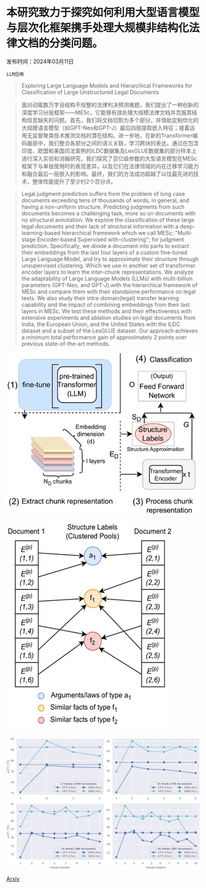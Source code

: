 # 本研究致力于探究如何利用大型语言模型与层次化框架携手处理大规模非结构化法律文档的分类问题。

发布时间：2024年03月11日

`LLM应用`

> Exploring Large Language Models and Hierarchical Frameworks for Classification of Large Unstructured Legal Documents

> 面对动辄数万字且结构不规整的法律判决预测难题，我们提出了一种创新的深度学习分层框架——MESc，它能够有效处理大规模法律文档并克服其结构信息缺失的问题。首先，我们将文档切割为多个部分，并借助定制优化的大规模语言模型（如GPT-Neo和GPT-J）最后四层提取嵌入特征；接着运用无监督聚类技术推测文档的潜在结构。进一步地，在新的Transformer编码器层中，我们整合各部分之间的语义关联，学习跨块的表达。通过在包含印度、欧盟和美国司法案例的ILDC数据集及LexGLUE数据集的部分样本上进行深入实验和消融研究，我们探究了百亿级参数的大型语言模型在MESc框架下与单独使用时的表现差异，以及它们在法律领域的内在迁移学习能力和融合最后一层嵌入的影响。最终，我们的方法成功超越了以往最先进的技术，整体性能提升了至少约2个百分点。

> Legal judgment prediction suffers from the problem of long case documents exceeding tens of thousands of words, in general, and having a non-uniform structure. Predicting judgments from such documents becomes a challenging task, more so on documents with no structural annotation. We explore the classification of these large legal documents and their lack of structural information with a deep-learning-based hierarchical framework which we call MESc; "Multi-stage Encoder-based Supervised with-clustering"; for judgment prediction. Specifically, we divide a document into parts to extract their embeddings from the last four layers of a custom fine-tuned Large Language Model, and try to approximate their structure through unsupervised clustering. Which we use in another set of transformer encoder layers to learn the inter-chunk representations. We analyze the adaptability of Large Language Models (LLMs) with multi-billion parameters (GPT-Neo, and GPT-J) with the hierarchical framework of MESc and compare them with their standalone performance on legal texts. We also study their intra-domain(legal) transfer learning capability and the impact of combining embeddings from their last layers in MESc. We test these methods and their effectiveness with extensive experiments and ablation studies on legal documents from India, the European Union, and the United States with the ILDC dataset and a subset of the LexGLUE dataset. Our approach achieves a minimum total performance gain of approximately 2 points over previous state-of-the-art methods.

![本研究致力于探究如何利用大型语言模型与层次化框架携手处理大规模非结构化法律文档的分类问题。](../../../paper_images/2403.06872/x1.png)

![本研究致力于探究如何利用大型语言模型与层次化框架携手处理大规模非结构化法律文档的分类问题。](../../../paper_images/2403.06872/x2.png)

![本研究致力于探究如何利用大型语言模型与层次化框架携手处理大规模非结构化法律文档的分类问题。](../../../paper_images/2403.06872/x4.png)

[Arxiv](https://arxiv.org/abs/2403.06872)
